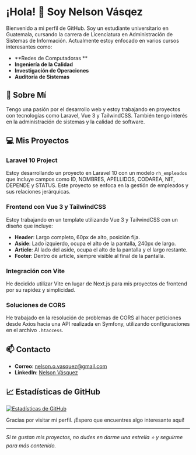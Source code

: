 # ¡Hola! 👋 Soy Nelson Vásqez

Bienvenido a mi perfil de GitHub. Soy un estudiante universitario en Guatemala, cursando la carrera de Licenciatura en Administración de Sistemas de Información. Actualmente estoy enfocado en varios cursos interesantes como:

- **Redes de Computadoras **
- **Ingeniería de la Calidad**
- **Investigación de Operaciones**
- **Auditoría de Sistemas**

## 🌟 Sobre Mí

Tengo una pasión por el desarrollo web y estoy trabajando en proyectos con tecnologías como Laravel, Vue 3 y TailwindCSS. También tengo interés en la administración de sistemas y la calidad de software.

## 💻 Mis Proyectos

### Laravel 10 Project

Estoy desarrollando un proyecto en Laravel 10 con un modelo `rh_empleados` que incluye campos como ID, NOMBRES, APELLIDOS, CODAREA, NIT, DEPENDE y STATUS. Este proyecto se enfoca en la gestión de empleados y sus relaciones jerárquicas.

### Frontend con Vue 3 y TailwindCSS

Estoy trabajando en un template utilizando Vue 3 y TailwindCSS con un diseño que incluye:

- **Header**: Largo completo, 60px de alto, posición fija.
- **Aside**: Lado izquierdo, ocupa el alto de la pantalla, 240px de largo.
- **Article**: Al lado del aside, ocupa el alto de la pantalla y el largo restante.
- **Footer**: Dentro de article, siempre visible al final de la pantalla.

### Integración con Vite

He decidido utilizar Vite en lugar de Next.js para mis proyectos de frontend por su rapidez y simplicidad.

### Soluciones de CORS

He trabajado en la resolución de problemas de CORS al hacer peticiones desde Axios hacia una API realizada en Symfony, utilizando configuraciones en el archivo `.htaccess`.

## 📫 Contacto

- **Correo**: [nelson.o.vasquez@gmail.com](nelson.o.vasquez@gmail.com)
- **LinkedIn**: [Nelson Vásquez](https://www.linkedin.com/in/nelson-vasquez-393429195)

## 📈 Estadísticas de GitHub

[![Estadísticas de GitHub](https://github-readme-stats.vercel.app/api?username=tu_usuario&show_icons=true&theme=radical)](https://github.com/tu_usuario)

Gracias por visitar mi perfil. ¡Espero que encuentres algo interesante aquí!

---

_Si te gustan mis proyectos, no dudes en darme una estrella ⭐ y seguirme para más contenido._

